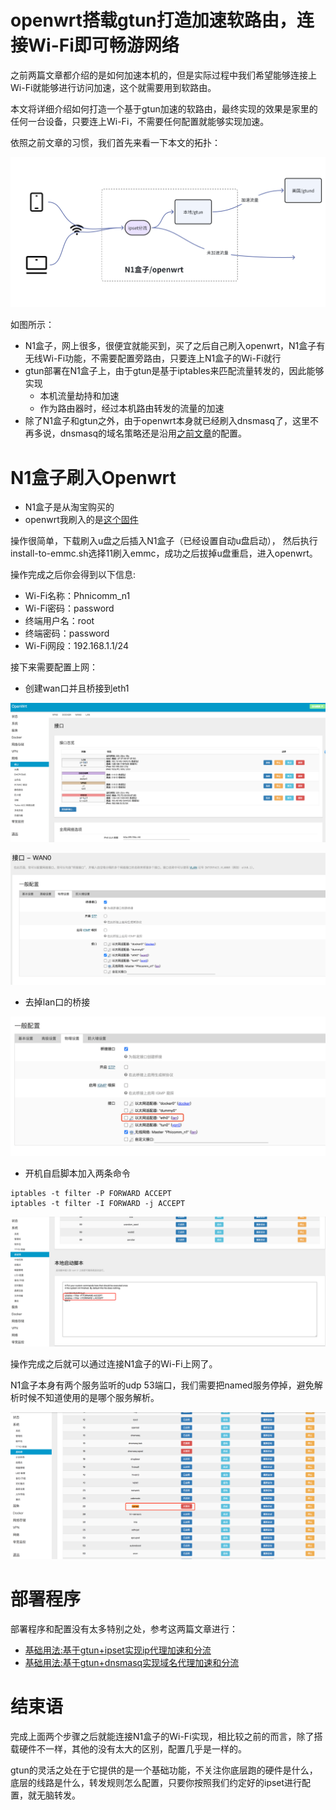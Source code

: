 # openwrt搭载gtun打造加速软路由，连接Wi-Fi即可畅游网络
之前两篇文章都介绍的是如何加速本机的，但是实际过程中我们希望能够连接上Wi-Fi就能够进行访问加速，这个就需要用到软路由。

本文将详细介绍如何打造一个基于gtun加速的软路由，最终实现的效果是家里的任何一台设备，只要连上Wi-Fi，不需要任何配置就能够实现加速。

依照之前文章的习惯，我们首先来看一下本文的拓扑：

![img.png](assets/softroute_acc_topology.png)

如图所示：
- N1盒子，网上很多，很便宜就能买到，买了之后自己刷入openwrt，N1盒子有无线Wi-Fi功能，不需要配置旁路由，只要连上N1盒子的Wi-Fi就行
- gtun部署在N1盒子上，由于gtun是基于iptables来匹配流量转发的，因此能够实现
  - 本机流量劫持和加速
  - 作为路由器时，经过本机路由转发的流量的加速
- 除了N1盒子和gtun之外，由于openwrt本身就已经刷入dnsmasq了，这里不再多说，dnsmasq的域名策略还是沿用[之前文章](基础用法:基于gtun+dnsmasq实现域名代理加速和分流.md)的配置。

# N1盒子刷入Openwrt
- N1盒子是从淘宝购买的
- openwrt我刷入的是[这个固件](https://github.com/ophub/flippy-openwrt-actions/releases/download/OpenWrt_lede_save_2024.04/openwrt_s905d_n1_R24.2.2_k5.15.152-flippy-88+o.img.gz)

操作很简单，下载刷入u盘之后插入N1盒子（已经设置自动u盘启动），
然后执行install-to-emmc.sh选择11刷入emmc，成功之后拔掉u盘重启，进入openwrt。

操作完成之后你会得到以下信息: 
- Wi-Fi名称：Phnicomm_n1
- Wi-Fi密码：password
- 终端用户名：root
- 终端密码：password
- Wi-Fi网段：192.168.1.1/24

接下来需要配置上网：
- 创建wan口并且桥接到eth1

![img.png](assets/softroute_acc_step1.png)

![img_1.png](assets/softroute_acc_step2.png)

- 去掉lan口的桥接

![img_2.png](assets/softroute_acc_step3.png)

- 开机自启脚本加入两条命令
```shell
iptables -t filter -P FORWARD ACCEPT
iptables -t filter -I FORWARD -j ACCEPT
```
![img_3.png](assets/softroute_acc_step4.png)

操作完成之后就可以通过连接N1盒子的Wi-Fi上网了。

N1盒子本身有两个服务监听的udp 53端口，我们需要把named服务停掉，避免解析时候不知道使用的是哪个服务解析。

![img_4.png](assets/softroute_acc_step5.png)

# 部署程序
部署程序和配置没有太多特别之处，参考这两篇文章进行：

- [基础用法:基于gtun+ipset实现ip代理加速和分流](./基础用法:基于gtun+ipset实现ip代理加速和分流.md)
- [基础用法:基于gtun+dnsmasq实现域名代理加速和分流](./基础用法:基于gtun+dnsmasq实现域名代理加速和分流.md)

# 结束语
完成上面两个步骤之后就能连接N1盒子的Wi-Fi实现，相比较之前的而言，除了搭载硬件不一样，其他的没有太大的区别，配置几乎是一样的。

gtun的灵活之处在于它提供的是一个基础功能，不关注你底层跑的硬件是什么，
底层的线路是什么，转发规则怎么配置，只要你按照我们约定好的ipset进行配置，就无脑转发。
